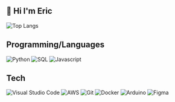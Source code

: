 ## 👋 Hi I'm Eric

![Top Langs](https://github-read-me-stats-git-main-jiwoo717.vercel.app/api/top-langs/?username=Jiwoo717&layout=compact)

## Programming/Languages
<p>
  <img alt="Python"
  src="https://img.shields.io/badge/python%20-%2314354C.svg?&style=for-the-badge&logo=python&logoColor=white" />
  <img alt="SQL"
  src=![SQL Badge](images/sql-badge)/>
  <img alt="Javascript"
  src="https://img.shields.io/badge/javascript-%23f1c232.svg?&style=for-the-badge&logo=javascript&logoColor=white" />
</p>

##  Tech 
<p>
  <img alt="Visual Studio Code"
    src="https://img.shields.io/badge/Visual%20Studio%20Code-0078d7.svg?&style=for-the-badge&logo=visual-studio-code&logoColor=white" />
  <img alt="AWS"
    src="https://img.shields.io/badge/AWS%20-%23FF9900.svg?&style=for-the-badge&logo=amazon-aws&logoColor=white" />
  <img alt="Git"
    src="https://img.shields.io/badge/git%20-%23F05033.svg?&style=for-the-badge&logo=git&logoColor=white" />
  <img alt="Docker"
    src="https://img.shields.io/badge/docker%20-%230db7ed.svg?&style=for-the-badge&logo=docker&logoColor=white" />
  <img alt="Arduino"
    src="https://img.shields.io/badge/-Arduino-00979D?style=for-the-badge&logo=Arduino&logoColor=white" />
  <img alt="Figma"
    src="https://img.shields.io/badge/figma%20-%23F24E1E.svg?&style=for-the-badge&logo=figma&logoColor=white" />
</p>
